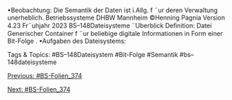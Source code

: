 •Beobachtung: Die Semantik der Daten ist i.Allg. f ¨ur deren Verwaltung unerheblich.
Betriebssysteme DHBW Mannheim ©Henning Pagnia Version 4.23 Fr¨uhjahr 2023 BS–148Dateisysteme ¨Uberblick
Deﬁnition: Datei
Generischer Container f ¨ur beliebige digitale Informationen in Form einer Bit-Folge .
•Aufgaben des Dateisystems:

   Tags & Topics:
   #BS–148Dateisystem
   #Bit-Folge
   #Semantik
   #bs–148dateisysteme

[Previous: #BS-Folien_374](BS-Folien_374.md)

[Next: #BS-Folien_374](BS-Folien_374.md)